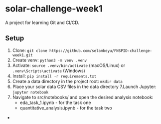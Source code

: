 # solar-challenge-week1

A project for learning Git and CI/CD.

## Setup

1. Clone: `git clone https://github.com/selambeyu/FNSPID-challenge-week1.git`
2. Create venv: `python3 -m venv .venv`
3. Activate: `source .venv/bin/activate` (macOS/Linux) or `.venv\Scripts\activate` (Windows)
4. Install: `pip install -r requirements.txt`
5. Create a data directory in the project root: `mkdir data`
6. Place your solar data CSV files in the data directory
7.Launch Jupyter: `jupyter notebook`
8. Navigate to src/notebooks/ and open the desired analysis notebook:
   - eda_task_1.ipynb - for the task one
   - quantitative_analysis.ipynb - for the task two 
 

-
